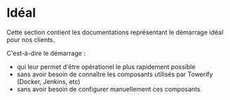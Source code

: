 # Idéal

Cette section contient les documentations représentant le démarrage idéal pour nos clients.

C'est-à-dire le démarrage :

- qui leur permet d'être opérationel le plus rapidement possible
- sans avoir besoin de connaître les composants utilisés par Towerify (Docker, Jenkins, etc)
- sans avoir besoin de configurer manuellement ces composants

